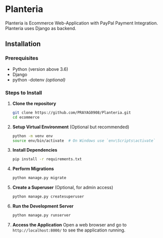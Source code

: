# Planteria

Planteria is Ecommerce Web-Application with PayPal Payment Integration. Planteria uses Django as backend.

## Installation

### Prerequisites
- Python (version above 3.6)
- Django 
- python -dotenv *(optional)*

### Steps to Install

1. **Clone the repository**
   ```bash
   git clone https://github.com/PRAYAG0908/Planteria.git
   cd ecommerce
   ```

2. **Setup Virtual Environment** (Optional but recommended)
   ```bash
   python -m venv env
   source env/bin/activate  # On Windows use `env\Scripts\activate`
   ```

3. **Install Dependencies**
   ```bash
   pip install -r requirements.txt
   ```

4. **Perform Migrations**
   ```bash
   python manage.py migrate
   ```

5. **Create a Superuser** (Optional, for admin access)
   ```bash
   python manage.py createsuperuser
   ```

6. **Run the Development Server**
   ```bash
   python manage.py runserver
   ```

7. **Access the Application**
   Open a web browser and go to `http://localhost:8000/` to see the application running.
